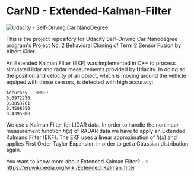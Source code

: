 # CarND - Extended-Kalman-Filter

[![Udacity - Self-Driving Car NanoDegree](https://s3.amazonaws.com/udacity-sdc/github/shield-carnd.svg)](http://www.udacity.com/drive)

This is the project repository for Udacity Self-Driving Car Nanodegree program's Project No. 2 Behavioral Cloning of Term 2 Sensor Fusion by Albert Killer. 

An Extended Kalman Filter (EKF) was implemented in C++ to process simulated lidar and radar measurements provided by Udacity. In doing so the position and velocity of an object, which is moving around the vehicle equiped with those sensors, is detected with high accuracy:

```
Accuracy - RMSE:
0.0972256
0.0853761
0.4508550
0.4395880
```
We use a Kalman Filter for LIDAR data. In order to handle the nonlinear measurement function _h_(_x_) of RADAR data we have to apply an Extended Kalmand Filter (EKF). The EKF uses a linear approximation of _h_(_x_) and applies First Order Taylor Expansion in order to get a Gaussian distribution again.    

You want to know more about Extended Kalman Filter? --> https://en.wikipedia.org/wiki/Extended_Kalman_filter

